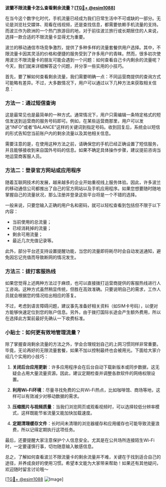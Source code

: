**波蘭不限流量卡怎么查看剩余流量？[[TG💪+ @esim1088](https://t.me/s/esim1088)]**

在当今这个数字化时代，手机流量已经成为我们日常生活中不可或缺的一部分。无论是浏览社交媒体、观看在线视频，还是查找信息，都需要依赖手机流量的支持。而波兰作为欧洲的一个热门旅游目的地，对于前往波兰旅行或长期居住的人来说，选择一款合适的不限流量卡显得尤为重要。

波兰的移动通信市场竞争激烈，提供了多种多样的流量套餐供用户选择。其中，不限流量卡因其灵活的价格和便捷的服务受到了许多用户的青睐。然而，很多初次使用波兰不限流量卡的朋友可能会遇到一个问题：如何查看自己卡内剩余的流量呢？今天，我们就来详细解答这个问题，并分享一些实用的小技巧。

首先，要了解如何查看剩余流量，我们需要明确一点：不同运营商提供的查询方式可能略有差异。不过，大多数情况下，用户可以通过以下几种方法来获取相关信息：

### 方法一：通过短信查询

这是最常见也是最简单的一种方式。通常情况下，用户只需编辑一条特定格式的短信发送到运营商的服务号码即可。例如，在某些运营商那里，用户可以发送“INFO”或者“BALANCE”这样的关键词到指定号码。收到回复后，系统会以短信的形式告知您当前账户内的剩余流量以及其他相关信息。

需要注意的是，在使用这种方法之前，请确保您的手机已经正确设置了短信服务，并且能够接收到来自国外号码的信息。如果不确定具体操作步骤，建议提前咨询当地运营商客服人员。

### 方法二：登录官方网站或应用程序

随着互联网技术的发展，越来越多的企业开始重视线上服务体验。因此，许多波兰的移动通信公司都推出了自己的官方网站以及手机应用程序。如果您想要随时随地掌握自己的流量状况，那么注册并登录这些平台将是一个不错的选择。

一般来说，只要您输入正确的用户名和密码，就可以轻松查看到包括但不限于以下内容：
- 当前使用的总流量；
- 已经消耗掉的流量；
- 剩余可用流量；
- 最近几次充值记录等。

此外，部分平台还支持设置提醒功能，当您的流量即将耗尽时会自动发送通知，避免因忘记充值而导致断网的情况发生。

### 方法三：拨打客服热线

如果您觉得上述两种方法过于麻烦，也可以直接拨打运营商提供的客服热线进行人工咨询。这种方式虽然稍显传统，但胜在高效准确。只要说明自己的需求，工作人员就会根据您的情况给出相应的答复。

不过，考虑到语言障碍问题，建议事先准备好相关资料（如SIM卡号码），以便对方能够快速定位到您的账户信息。另外，由于拨打国际长途会产生额外费用，所以在选择此方案前最好先确认一下收费标准。

### 小贴士：如何更有效地管理流量？

除了掌握查询剩余流量的方法之外，学会合理规划自己的上网习惯同样非常重要。毕竟，无论再好的无限流量套餐，如果不加以控制最终也会被用光。下面给大家介绍几个实用的小技巧：

1. **关闭后台应用更新**：许多应用程序会在后台自动下载新版本或同步数据，这无疑会占用大量流量资源。因此，建议定期检查并调整各款软件的网络权限设置。
   
2. **利用Wi-Fi环境**：尽量寻找免费的公共Wi-Fi热点，比如咖啡馆、商场等地，这样可以有效减少对移动数据的需求。
   
3. **压缩图片与视频质量**：当我们浏览网页或观看视频时，可以选择较低分辨率模式，这样既能节省流量又能加快加载速度。
   
4. **定期清理缓存文件**：长时间未清理的浏览器缓存和应用缓存也可能导致流量浪费，所以记得定期执行这项任务。

最后，还要提醒大家注意保护个人信息安全。尤其是在公共场所连接陌生Wi-Fi时，一定要谨慎行事，切勿随意输入敏感信息。

总之，了解如何查看波兰不限流量卡的剩余流量并不难，关键在于找到适合自己的途径，并养成良好的使用习惯。希望本文能为大家带来帮助！如果还有其他疑问，欢迎随时留言讨论哦～

[[TG💪+ @esim1088](https://t.me/s/esim1088) ![Image](https://i.postimg.cc/4NQfJmqS/Snipaste-2025-05-13-00-14-12.png)]